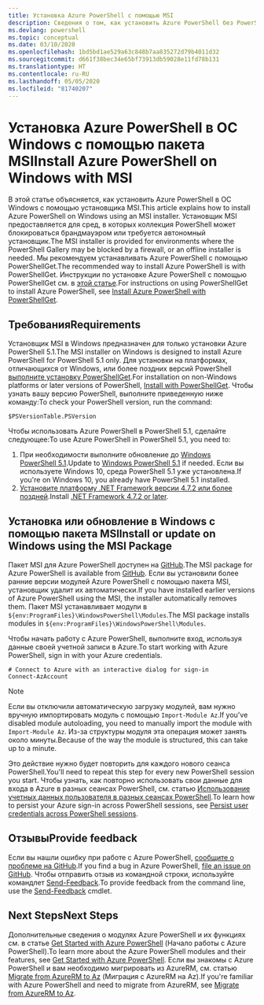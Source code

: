 ```yaml
---
title: Установка Azure PowerShell с помощью MSI
description: Сведения о том, как установить Azure PowerShell без PowerShellGet с помощью пакета MSI.
ms.devlang: powershell
ms.topic: conceptual
ms.date: 03/10/2020
ms.openlocfilehash: 1bd5bd1ae529a63c848b7aa835272d79b4011d32
ms.sourcegitcommit: d661f38bec34e65bf73913db59028e11fd78b131
ms.translationtype: HT
ms.contentlocale: ru-RU
ms.lasthandoff: 05/05/2020
ms.locfileid: "81740207"
---
```

# <a name="install-azure-powershell-on-windows-with-msi"></a><span data-ttu-id="5161b-103">Установка Azure PowerShell в ОС Windows с помощью пакета MSI</span><span class="sxs-lookup"><span data-stu-id="5161b-103">Install Azure PowerShell on Windows with MSI</span></span>

<span data-ttu-id="5161b-104">В этой статье объясняется, как установить Azure PowerShell в ОС Windows с помощью установщика MSI.</span><span class="sxs-lookup"><span data-stu-id="5161b-104">This article explains how to install Azure PowerShell on Windows using an MSI installer.</span></span> <span data-ttu-id="5161b-105">Установщик MSI предоставляется для сред, в которых коллекция PowerShell может блокироваться брандмауэром или требуется автономный установщик.</span><span class="sxs-lookup"><span data-stu-id="5161b-105">The MSI installer is provided for environments where the PowerShell Gallery may be blocked by a firewall, or an offline installer is needed.</span></span> <span data-ttu-id="5161b-106">Мы рекомендуем устанавливать Azure PowerShell с помощью PowerShellGet.</span><span class="sxs-lookup"><span data-stu-id="5161b-106">The recommended way to install Azure PowerShell is with PowerShellGet.</span></span> <span data-ttu-id="5161b-107">Инструкции по установке Azure PowerShell с помощью PowerShellGet см. в [этой статье](install-az-ps.md).</span><span class="sxs-lookup"><span data-stu-id="5161b-107">For instructions on using PowerShellGet to install Azure PowerShell, see [Install Azure PowerShell with PowerShellGet](install-az-ps.md).</span></span>

## <a name="requirements"></a><span data-ttu-id="5161b-108">Требования</span><span class="sxs-lookup"><span data-stu-id="5161b-108">Requirements</span></span>

<span data-ttu-id="5161b-109">Установщик MSI в Windows предназначен для только установки Azure PowerShell 5.1.</span><span class="sxs-lookup"><span data-stu-id="5161b-109">The MSI installer on Windows is designed to install Azure PowerShell for PowerShell 5.1 only.</span></span> <span data-ttu-id="5161b-110">Для установки на платформах, отличающихся от Windows, или более поздних версий PowerShell [выполните установку PowerShellGet](install-az-ps.md).</span><span class="sxs-lookup"><span data-stu-id="5161b-110">For installation on non-Windows platforms or later versions of PowerShell, [Install with PowerShellGet](install-az-ps.md).</span></span> <span data-ttu-id="5161b-111">Чтобы узнать вашу версию PowerShell, выполните приведенную ниже команду:</span><span class="sxs-lookup"><span data-stu-id="5161b-111">To check your PowerShell version, run the command:</span></span>

```powershell-interactive
$PSVersionTable.PSVersion
```

<span data-ttu-id="5161b-112">Чтобы использовать Azure PowerShell в PowerShell 5.1, сделайте следующее:</span><span class="sxs-lookup"><span data-stu-id="5161b-112">To use Azure PowerShell in PowerShell 5.1, you need to:</span></span>

1. <span data-ttu-id="5161b-113">При необходимости выполните обновление до [Windows PowerShell 5.1](/powershell/scripting/install/installing-windows-powershell#upgrading-existing-windows-powershell).</span><span class="sxs-lookup"><span data-stu-id="5161b-113">Update to [Windows PowerShell 5.1](/powershell/scripting/install/installing-windows-powershell#upgrading-existing-windows-powershell) if needed.</span></span> <span data-ttu-id="5161b-114">Если вы используете Windows 10, среда PowerShell 5.1 уже установлена.</span><span class="sxs-lookup"><span data-stu-id="5161b-114">If you're on Windows 10, you already have PowerShell 5.1 installed.</span></span>
2. <span data-ttu-id="5161b-115">[Установите платформу .NET Framework версии 4.7.2 или более поздней](/dotnet/framework/install).</span><span class="sxs-lookup"><span data-stu-id="5161b-115">Install [.NET Framework 4.7.2 or later](/dotnet/framework/install).</span></span>

## <a name="install-or-update-on-windows-using-the-msi-package"></a><span data-ttu-id="5161b-116">Установка или обновление в Windows с помощью пакета MSI</span><span class="sxs-lookup"><span data-stu-id="5161b-116">Install or update on Windows using the MSI Package</span></span>

<span data-ttu-id="5161b-117">Пакет MSI для Azure PowerShell доступен на [GitHub](https://github.com/Azure/azure-powershell/releases/latest).</span><span class="sxs-lookup"><span data-stu-id="5161b-117">The MSI package for Azure PowerShell is available from [GitHub](https://github.com/Azure/azure-powershell/releases/latest).</span></span> <span data-ttu-id="5161b-118">Если вы установили более ранние версии модулей Azure PowerShell с помощью пакета MSI, установщик удалит их автоматически.</span><span class="sxs-lookup"><span data-stu-id="5161b-118">If you have installed earlier versions of Azure PowerShell using the MSI, the installer automatically removes them.</span></span> <span data-ttu-id="5161b-119">Пакет MSI устанавливает модули в `${env:ProgramFiles}\WindowsPowerShell\Modules`.</span><span class="sxs-lookup"><span data-stu-id="5161b-119">The MSI package installs modules in `${env:ProgramFiles}\WindowsPowerShell\Modules`.</span></span>

<span data-ttu-id="5161b-120">Чтобы начать работу с Azure PowerShell, выполните вход, используя данные своей учетной записи в Azure.</span><span class="sxs-lookup"><span data-stu-id="5161b-120">To start working with Azure PowerShell, sign in with your Azure credentials.</span></span>

```powershell-interactive
# Connect to Azure with an interactive dialog for sign-in
Connect-AzAccount
```

> [!NOTE]
> <span data-ttu-id="5161b-121">Если вы отключили автоматическую загрузку модулей, вам нужно вручную импортировать модуль с помощью `Import-Module Az`.</span><span class="sxs-lookup"><span data-stu-id="5161b-121">If you've disabled module autoloading, you need to manually import the module with `Import-Module Az`.</span></span> <span data-ttu-id="5161b-122">Из-за структуры модуля эта операция может занять около минуты.</span><span class="sxs-lookup"><span data-stu-id="5161b-122">Because of the way the module is structured, this can take up to a minute.</span></span>

<span data-ttu-id="5161b-123">Это действие нужно будет повторить для каждого нового сеанса PowerShell.</span><span class="sxs-lookup"><span data-stu-id="5161b-123">You'll need to repeat this step for every new PowerShell session you start.</span></span> <span data-ttu-id="5161b-124">Чтобы узнать, как повторно использовать свои данные для входа в Azure в разных сеансах PowerShell, см. статью [Использование учетных данных пользователя в разных сеансах PowerShell](context-persistence.md).</span><span class="sxs-lookup"><span data-stu-id="5161b-124">To learn how to persist your Azure sign-in across PowerShell sessions, see [Persist user credentials across PowerShell sessions](context-persistence.md).</span></span>

## <a name="provide-feedback"></a><span data-ttu-id="5161b-125">Отзывы</span><span class="sxs-lookup"><span data-stu-id="5161b-125">Provide feedback</span></span>

<span data-ttu-id="5161b-126">Если вы нашли ошибку при работе с Azure PowerShell, [сообщите о проблеме на GitHub](https://github.com/Azure/azure-powershell/issues).</span><span class="sxs-lookup"><span data-stu-id="5161b-126">If you find a bug in Azure PowerShell, [file an issue on GitHub](https://github.com/Azure/azure-powershell/issues).</span></span> <span data-ttu-id="5161b-127">Чтобы отправить отзыв из командной строки, используйте командлет [Send-Feedback](/powershell/module/az.accounts/send-feedback).</span><span class="sxs-lookup"><span data-stu-id="5161b-127">To provide feedback from the command line, use the [Send-Feedback](/powershell/module/az.accounts/send-feedback) cmdlet.</span></span>

## <a name="next-steps"></a><span data-ttu-id="5161b-128">Next Steps</span><span class="sxs-lookup"><span data-stu-id="5161b-128">Next Steps</span></span>

<span data-ttu-id="5161b-129">Дополнительные сведения о модулях Azure PowerShell и их функциях см. в статье [Get Started with Azure PowerShell](get-started-azureps.md) (Начало работы с Azure PowerShell).</span><span class="sxs-lookup"><span data-stu-id="5161b-129">To learn more about the Azure PowerShell modules and their features, see [Get Started with Azure PowerShell](get-started-azureps.md).</span></span> <span data-ttu-id="5161b-130">Если вы знакомы с Azure PowerShell и вам необходимо мигрировать из AzureRM, см. статью [Migrate from AzureRM to Az](migrate-from-azurerm-to-az.md) (Миграция с AzureRM на Az).</span><span class="sxs-lookup"><span data-stu-id="5161b-130">If you're familiar with Azure PowerShell and need to migrate from AzureRM, see [Migrate from AzureRM to Az](migrate-from-azurerm-to-az.md).</span></span>
